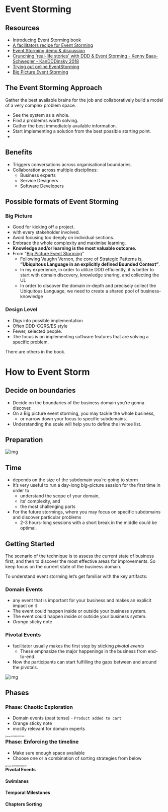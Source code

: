 # Event Storming

## Resources

- Introducing Event Storming book
- [A facilitators recipe for Event Storming](https://medium.com/@springdo/a-facilitators-recipe-for-event-storming-941dcb38db0d)
- [Event Storming demo & discussion](https://www.youtube.com/watch?v=xIB_VQVVWKk)
- [Crunching 'real-life stories' with DDD & Event Storming - Kenny Baas-Schwegler - KanDDDinsky 2018](https://www.youtube.com/watch?v=WvkBKvMnyuc)
- [Trying out online EventStorming](https://www.youtube.com/watch?v=CbPEibNUe0s)
- [Big Picture Event Storming](https://medium.com/@chatuev/big-picture-event-storming-7a1fe18ffabb)

## The Event Storming Approach

Gather the best available brains for the job and collaboratively build a model of a very complex problem space.

- See the system as a whole.
- Find a problem/s worth solving.
- Gather the best immediately available information.
- Start implementing a solution from the best possible starting point.
- 

## Benefits

- Triggers conversations across organisational boundaries.
- Collaboration across multiple disciplines:
  - Business experts
  - Service Designers
  - Software Developers

## Possible formats of Event Storming

### Big Picture

- Good for kicking off a project.
- with every stakeholder involved.
- Avoid focusing too deeply on individual sections.
- Embrace the whole complexity and maximise learning.
- **Knowledge and/or learning is the most valuable outcome.**
- From "[Big Picture Event Storming](https://medium.com/@chatuev/big-picture-event-storming-7a1fe18ffabb)"
  - Following Vaughn Vernon, the core of Strategic Patterns is, **“Ubiquitous Language in an explicitly defined Bounded Context”**.
  - In my experience, in order to utilize DDD efficiently, it is better to start with domain discovery, knowledge sharing, and collecting the UL
  - In order to discover the domain in-depth and precisely collect the Ubiquitous Language, we need to create a shared pool of business-knowledge

### Design Level

- Digs into possible implementation
- Often DDD-CQRS/ES style
- Fewer, selected people.
- The focus is on implementing software features that are solving a specific problem.

There are others in the book.

# How to Event Storm

## Decide on boundaries

- Decide on the boundaries of the business domain you’re gonna discover. 
- On a Big picture event storming, you may tackle the whole business, 
  - or narrow down your focus to specific subdomains. 
- Understanding the scale will help you to define the invitee list.

## Preparation

![img](https://miro.medium.com/max/1400/1*UahWpqNOu0pdlcuyoq9anQ.jpeg)

## Time

- depends on the size of the subdomain you’re going to storm
- It’s very useful to run a day-long big-picture session for the first time in order to 
  - understand the scope of your domain, 
  - its’ complexity, and 
  - the most challenging parts
- For the future stormings, where you may focus on specific subdomains and discover particular problems
  - 2-3 hours-long sessions with a short break in the middle could be optimal.

## Getting Started

The scenario of the technique is to assess the current state of business first, and then to discover the most effective areas for improvements. So keep focus on the current state of the business domain.

To understand event storming let’s get familiar with the key artifacts:

### Domain Events

- any event that is important for your business and makes an explicit impact on it
- The event could happen inside or outside your business system. 
- The event could happen inside or outside your business system. 
- *Orange* sticky note

### Pivotal Events

- facilitator usually makes the first step by sticking *pivotal events*
  - These emphasize the major happenings in the business from end-to-end.
- Now the participants can start fulfilling the gaps between and around the pivotals.

![img](https://miro.medium.com/max/1400/0*VzK1AGzhkIc4Zl-J)

## Phases

### Phase: Chaotic Exploration

- Domain events (past tense) - `Product added to cart`
- Orange sticky note
- mostly relevant for domain experts

<img src="/Users/chrispaynter/Library/Application Support/typora-user-images/image-20210928201257680.png" alt="image-20210928201257680" style="zoom:30%; float:left;" />

### Phase: Enforcing the timeline

- Make sure enough space available
- Choose one or a combination of sorting strategies from below

<img src="/Users/chrispaynter/Library/Application Support/typora-user-images/image-20210928201352340.png" alt="image-20210928201352340" style="zoom:33%; float:left;" />

#### Pivotal Events

#### Swimlanes

#### Temporal Milestones

#### Chapters Sorting

